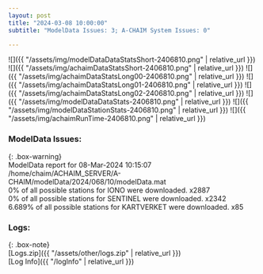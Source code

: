 ```yaml
---
layout: post
title: "2024-03-08 10:00:00"
subtitle: "ModelData Issues: 3; A-CHAIM System Issues: 0"

---
```


![]({{ "/assets/img/modelDataDataStatsShort-2406810.png" | relative_url }})
![]({{ "/assets/img/achaimDataStatsShort-2406810.png" | relative_url }})
![]({{ "/assets/img/achaimDataStatsLong00-2406810.png" | relative_url }})
![]({{ "/assets/img/achaimDataStatsLong01-2406810.png" | relative_url }})
![]({{ "/assets/img/achaimDataStatsLong02-2406810.png" | relative_url }})
![]({{ "/assets/img/modelDataDataStats-2406810.png" | relative_url }})
![]({{ "/assets/img/modelDataStationStats-2406810.png" | relative_url }})
![]({{ "/assets/img/achaimRunTime-2406810.png" | relative_url }})


### ModelData Issues:  
  
{: .box-warning}  
 ModelData report for 08-Mar-2024 10:15:07   
 /home/chaim/ACHAIM_SERVER/A-CHAIM/modelData/2024/068/10/modelData.mat   
 0% of all possible stations for IONO were downloaded. x2887   
 0% of all possible stations for SENTINEL were downloaded. x2342   
 6.689% of all possible stations for KARTVERKET were downloaded. x85   
  


### Logs:  
  
{: .box-note}  
[Logs.zip]({{ "/assets/other/logs.zip" | relative_url }})  
[Log Info]({{ "/logInfo" | relative_url }})  
